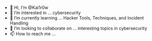 - 👋 Hi, I’m @Kai1r0w
- 👀 I’m interested in ... cybersecurity
- 🌱 I’m currently learning ... Hacker Tools, Techniques, and Incident Handling 
- 💞️ I’m looking to collaborate on ... interesting topics in cybersecurity
- 📫 How to reach me ...

<!---
Kai1r0w/Kai1r0w is a ✨ special ✨ repository because its `README.md` (this file) appears on your GitHub profile.
You can click the Preview link to take a look at your changes.
--->
